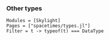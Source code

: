 ### Other types
```@autodocs
Modules = [Skylight]
Pages = ["spacetimes/types.jl"]
Filter = t -> typeof(t) === DataType 
```
